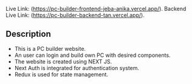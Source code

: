 Live Link: (https://pc-builder-frontend-jeba-anika.vercel.app/).
Backend Live Link: (https://pc-builder-backend-tan.vercel.app/).

## Description

- This is a PC builder website.
- An user can login and build own PC with desired components.
- The website is created using NEXT JS.
- Next Auth is integrated for authentication system.
- Redux is used for state management.
